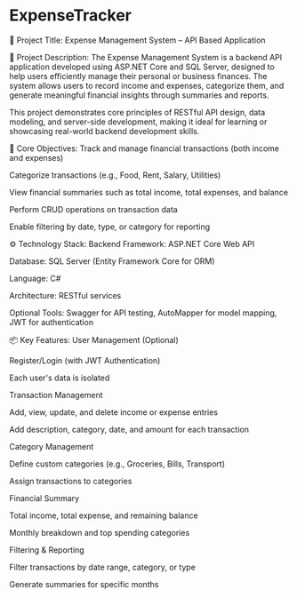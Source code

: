 # ExpenseTracker
📝 Project Title:
Expense Management System – API Based Application

📄 Project Description:
The Expense Management System is a backend API application developed using ASP.NET Core and SQL Server, designed to help users efficiently manage their personal or business finances. The system allows users to record income and expenses, categorize them, and generate meaningful financial insights through summaries and reports.

This project demonstrates core principles of RESTful API design, data modeling, and server-side development, making it ideal for learning or showcasing real-world backend development skills.

🎯 Core Objectives:
Track and manage financial transactions (both income and expenses)

Categorize transactions (e.g., Food, Rent, Salary, Utilities)

View financial summaries such as total income, total expenses, and balance

Perform CRUD operations on transaction data

Enable filtering by date, type, or category for reporting

⚙️ Technology Stack:
Backend Framework: ASP.NET Core Web API

Database: SQL Server (Entity Framework Core for ORM)

Language: C#

Architecture: RESTful services

Optional Tools: Swagger for API testing, AutoMapper for model mapping, JWT for authentication

📦 Key Features:
User Management (Optional)

Register/Login (with JWT Authentication)

Each user's data is isolated

Transaction Management

Add, view, update, and delete income or expense entries

Add description, category, date, and amount for each transaction

Category Management

Define custom categories (e.g., Groceries, Bills, Transport)

Assign transactions to categories

Financial Summary

Total income, total expense, and remaining balance

Monthly breakdown and top spending categories

Filtering & Reporting

Filter transactions by date range, category, or type

Generate summaries for specific months
